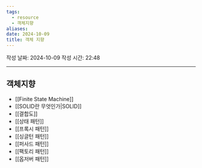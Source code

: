 ```yaml
---
tags:
  - resource
  - 객체지향
aliases: 
date: 2024-10-09
title: 객체 지향
---
```


작성 날짜: 2024-10-09
작성 시간: 22:48

---

## 객체지향

- [[Finite State Machine]]
- [[SOLID란 무엇인가|SOLID]]
- [[결합도]]
- [[상태 패턴]]
- [[프록시 패턴]]
- [[싱글턴 패턴]]
- [[퍼사드 패턴]]
- [[팩토리 패턴]]
- [[옵저버 패턴]]